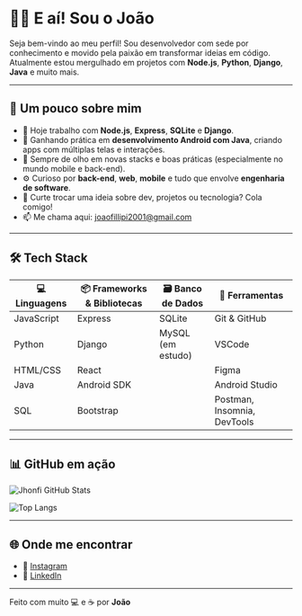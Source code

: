 # 👨‍💻 E aí! Sou o **João**

Seja bem-vindo ao meu perfil! Sou desenvolvedor com sede por conhecimento e movido pela paixão em transformar ideias em código. Atualmente estou mergulhado em projetos com **Node.js**, **Python**, **Django**, **Java** e muito mais.

---

## 🚀 Um pouco sobre mim

- 💼 Hoje trabalho com **Node.js**, **Express**, **SQLite** e **Django**.
- 📱 Ganhando prática em **desenvolvimento Android com Java**, criando apps com múltiplas telas e interações.
- 🧠 Sempre de olho em novas stacks e boas práticas (especialmente no mundo mobile e back-end).
- ⚙️ Curioso por **back-end**, **web**, **mobile** e tudo que envolve **engenharia de software**.
- 💬 Curte trocar uma ideia sobre dev, projetos ou tecnologia? Cola comigo!
- 📫 Me chama aqui: [joaofillipi2001@gmail.com](mailto:joaofillipi2001@gmail.com)

---

## 🛠️ Tech Stack

| 💻 Linguagens | 📦 Frameworks & Bibliotecas | 🗃️ Banco de Dados | 🧰 Ferramentas |
|--------------|------------------------------|-------------------|----------------|
| JavaScript   | Express                      | SQLite            | Git & GitHub   |
| Python       | Django                       | MySQL (em estudo) | VSCode         |
| HTML/CSS     | React                        |                   | Figma          |
| Java         | Android SDK                  |                   | Android Studio |
| SQL          | Bootstrap         |                              | Postman, Insomnia, DevTools |

---

## 📊 GitHub em ação

![Jhonfi GitHub Stats](https://github-readme-stats.vercel.app/api?username=jhonfi&show_icons=true&theme=tokyonight&count_private=true)

![Top Langs](https://github-readme-stats.vercel.app/api/top-langs/?username=jhonfi&layout=compact&theme=tokyonight)

---

## 🌐 Onde me encontrar

- 📸 [Instagram](https://www.instagram.com/joaofillipej/?next=%2F)
- 💼 [LinkedIn](https://www.linkedin.com/in/jo%C3%A3o-filipe-09aa84303/)

---

Feito com muito 💻 e ☕ por **João**
